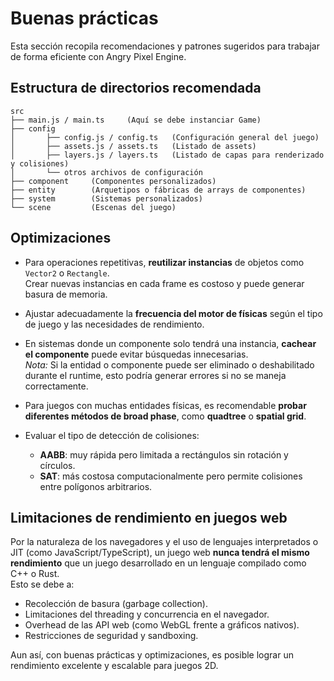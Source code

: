 # Buenas prácticas

Esta sección recopila recomendaciones y patrones sugeridos para trabajar de forma eficiente con Angry Pixel Engine.

## Estructura de directorios recomendada

```plaintext
src
├── main.js / main.ts     (Aquí se debe instanciar Game)
├── config
│       ├── config.js / config.ts   (Configuración general del juego)
│       ├── assets.js / assets.ts   (Listado de assets)
│       ├── layers.js / layers.ts   (Listado de capas para renderizado y colisiones)
│       └── otros archivos de configuración
├── component     (Componentes personalizados)
├── entity        (Arquetipos o fábricas de arrays de componentes)
├── system        (Sistemas personalizados)
└── scene         (Escenas del juego)
```

## Optimizaciones

-   Para operaciones repetitivas, **reutilizar instancias** de objetos como `Vector2` o `Rectangle`.  
    Crear nuevas instancias en cada frame es costoso y puede generar basura de memoria.
-   Ajustar adecuadamente la **frecuencia del motor de físicas** según el tipo de juego y las necesidades de rendimiento.

-   En sistemas donde un componente solo tendrá una instancia, **cachear el componente** puede evitar búsquedas innecesarias.  
    _Nota:_ Si la entidad o componente puede ser eliminado o deshabilitado durante el runtime, esto podría generar errores si no se maneja correctamente.

-   Para juegos con muchas entidades físicas, es recomendable **probar diferentes métodos de broad phase**, como **quadtree** o **spatial grid**.

-   Evaluar el tipo de detección de colisiones:
    -   **AABB**: muy rápida pero limitada a rectángulos sin rotación y círculos.
    -   **SAT**: más costosa computacionalmente pero permite colisiones entre polígonos arbitrarios.

## Limitaciones de rendimiento en juegos web

Por la naturaleza de los navegadores y el uso de lenguajes interpretados o JIT (como JavaScript/TypeScript), un juego web **nunca tendrá el mismo rendimiento** que un juego desarrollado en un lenguaje compilado como C++ o Rust.  
Esto se debe a:

-   Recolección de basura (garbage collection).
-   Limitaciones del threading y concurrencia en el navegador.
-   Overhead de las API web (como WebGL frente a gráficos nativos).
-   Restricciones de seguridad y sandboxing.

Aun así, con buenas prácticas y optimizaciones, es posible lograr un rendimiento excelente y escalable para juegos 2D.
